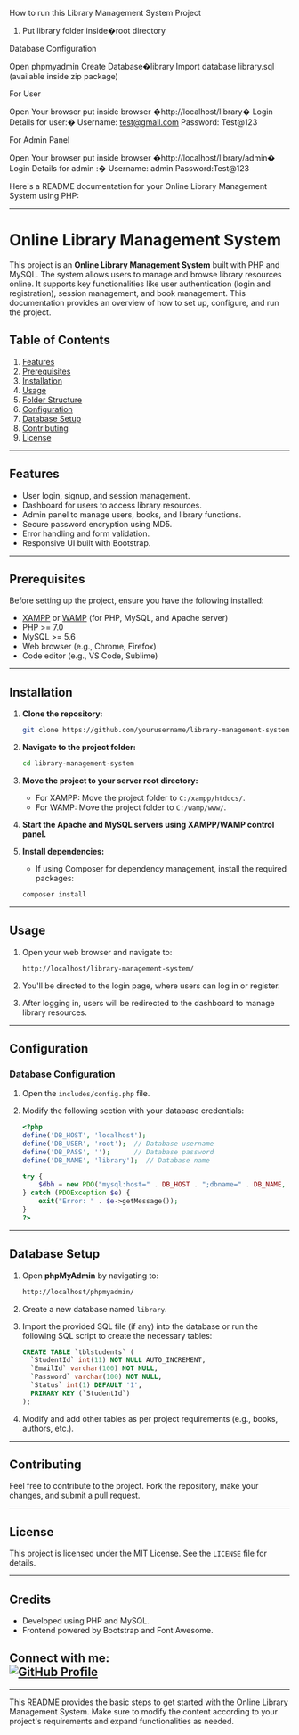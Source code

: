 How to run this Library Management System Project


1. Put library folder inside�root directory

Database Configuration

Open phpmyadmin
Create Database�library
Import database library.sql (available inside zip package)

For User

Open Your browser put inside browser �http://localhost/library�
Login Details for user:�
Username: test@gmail.com
Password: Test@123

For Admin Panel

Open Your browser put inside browser �http://localhost/library/admin�
Login Details for admin :�
Username: admin
Password:Test@123

Here's a README documentation for your Online Library Management System using PHP:

---

# Online Library Management System

This project is an **Online Library Management System** built with PHP and MySQL. The system allows users to manage and browse library resources online. It supports key functionalities like user authentication (login and registration), session management, and book management. This documentation provides an overview of how to set up, configure, and run the project.

## Table of Contents

1. [Features](#features)
2. [Prerequisites](#prerequisites)
3. [Installation](#installation)
4. [Usage](#usage)
5. [Folder Structure](#folder-structure)
6. [Configuration](#configuration)
7. [Database Setup](#database-setup)
8. [Contributing](#contributing)
9. [License](#license)

---

## Features

- User login, signup, and session management.
- Dashboard for users to access library resources.
- Admin panel to manage users, books, and library functions.
- Secure password encryption using MD5.
- Error handling and form validation.
- Responsive UI built with Bootstrap.

---

## Prerequisites

Before setting up the project, ensure you have the following installed:

- [XAMPP](https://www.apachefriends.org/index.html) or [WAMP](http://www.wampserver.com/en/) (for PHP, MySQL, and Apache server)
- PHP >= 7.0
- MySQL >= 5.6
- Web browser (e.g., Chrome, Firefox)
- Code editor (e.g., VS Code, Sublime)

---

## Installation

1. **Clone the repository:**

   ```bash
   git clone https://github.com/yourusername/library-management-system.git
   ```

2. **Navigate to the project folder:**

   ```bash
   cd library-management-system
   ```

3. **Move the project to your server root directory:**
   - For XAMPP: Move the project folder to `C:/xampp/htdocs/`.
   - For WAMP: Move the project folder to `C:/wamp/www/`.

4. **Start the Apache and MySQL servers using XAMPP/WAMP control panel.**

5. **Install dependencies:**
   - If using Composer for dependency management, install the required packages:

   ```bash
   composer install
   ```

---

## Usage

1. Open your web browser and navigate to:

   ```bash
   http://localhost/library-management-system/
   ```

2. You'll be directed to the login page, where users can log in or register.
3. After logging in, users will be redirected to the dashboard to manage library resources.

---



## Configuration

### Database Configuration

1. Open the `includes/config.php` file.
2. Modify the following section with your database credentials:

   ```php
   <?php
   define('DB_HOST', 'localhost');
   define('DB_USER', 'root');  // Database username
   define('DB_PASS', '');      // Database password
   define('DB_NAME', 'library');  // Database name

   try {
       $dbh = new PDO("mysql:host=" . DB_HOST . ";dbname=" . DB_NAME, DB_USER, DB_PASS);
   } catch (PDOException $e) {
       exit("Error: " . $e->getMessage());
   }
   ?>
   ```

---

## Database Setup

1. Open **phpMyAdmin** by navigating to:

   ```bash
   http://localhost/phpmyadmin/
   ```

2. Create a new database named `library`.
3. Import the provided SQL file (if any) into the database or run the following SQL script to create the necessary tables:

   ```sql
   CREATE TABLE `tblstudents` (
     `StudentId` int(11) NOT NULL AUTO_INCREMENT,
     `EmailId` varchar(100) NOT NULL,
     `Password` varchar(100) NOT NULL,
     `Status` int(1) DEFAULT '1',
     PRIMARY KEY (`StudentId`)
   );
   ```

4. Modify and add other tables as per project requirements (e.g., books, authors, etc.).

---

## Contributing

Feel free to contribute to the project. Fork the repository, make your changes, and submit a pull request.

---

## License

This project is licensed under the MIT License. See the `LICENSE` file for details.

---

## Credits

- Developed using PHP and MySQL.
- Frontend powered by Bootstrap and Font Awesome.


**Connect with me**:  
[![GitHub Profile](https://img.shields.io/badge/GitHub-Profile-blue?logo=github)](https://github.com/paul-srijan)
---

---

This README provides the basic steps to get started with the Online Library Management System. Make sure to modify the content according to your project's requirements and expand functionalities as needed.

